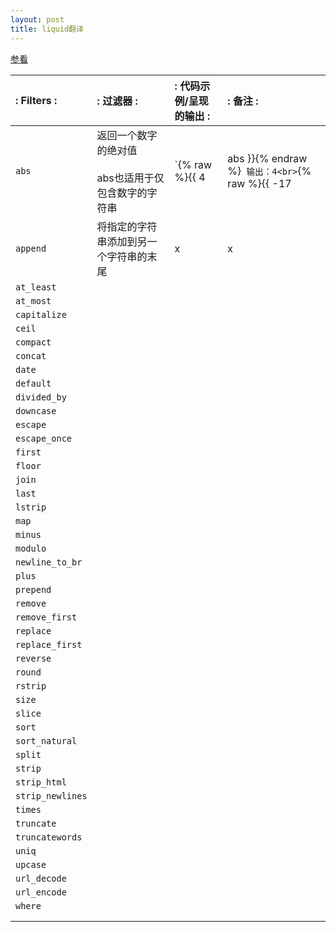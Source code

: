 ```yaml
---
layout: post
title: liquid翻译
---
```

[参看](https://www.fabriziomusacchio.com/blog/2021-08-12-Liquid_Cheat_Sheet/)

| :     Filters   : | :        过滤器         : | :    代码示例/呈现的输出         : |:                     备注                   : |
| :---------------- | :----------------------- |:--------------------------------- |:---------------------------------------------------- |
|  `abs`            | 返回一个数字的绝对值<br><br>abs也适用于仅包含数字的字符串<br> |`{% raw %}{{ 4 | abs }}{% endraw %}` 输出：4<br>`{% raw %}{{ -17 | abs }}{% endraw %}` 输出：17<br>`{% raw %}{{ "-19.86" | abs }}{% endraw %}` 输出19.86|一个数距离0零有多远；<br>6和0零的距离是6，−6和0零的距离也是6<br>所以6的绝对值是6，−6的绝对值也是 6|
|  `append`         |将指定的字符串添加到另一个字符串的末尾| x | x  |
|  `at_least`       |                          |                   |
|  `at_most`        |                          |                   |
|  `capitalize`     |                          |                   |
|  `ceil`           |                          |                   |
|  `compact`        |                          |                   |
|  `concat`         |                          |                   |
|  `date`           |                          |                   |
|  `default`        |                          |                   |
|  `divided_by`     |                          |                   |
|  `downcase`       |                          |                   |
|  `escape`         |                          |                   |
|  `escape_once`    |                          |                   |
|  `first`          |                          |                   |
|  `floor`          |                          |                   |
|  `join`           |                          |                   |
|  `last`           |                          |                   |
|  `lstrip`         |                          |                   |
|  `map`            |                          |                   |
|  `minus`          |                          |                   |
|  `modulo`         |                          |                   |
|  `newline_to_br`  |                          |                   |
|  `plus`           |                          |                   |
|  `prepend`        |                          |                   |
|  `remove`         |                          |                   |
|  `remove_first`   |                          |                   |
|  `replace`        |                          |                   |
|  `replace_first`  |                          |                   |
|  `reverse`        |                          |                   |
|  `round`          |                          |                   |
|  `rstrip`         |                          |                   |
|  `size`           |                          |                   |
|  `slice`          |                          |                   |
|  `sort`           |                          |                   |
|  `sort_natural`   |                          |                   |
|  `split`          |                          |                   |
|  `strip`          |                          |                   |
|  `strip_html`     |                          |                   |
|  `strip_newlines` |                          |                   |
|  `times`          |                          |                   |
|  `truncate`       |                          |                   |
|  `truncatewords`  |                          |                   |
|  `uniq`           |                          |                   |
|  `upcase`         |                          |                   |
|  `url_decode`     |                          |                   |
|  `url_encode`     |                          |                   |
|  `where`          |                          |                   |
|                   |                          |                   |
|                   |                          |                   |
